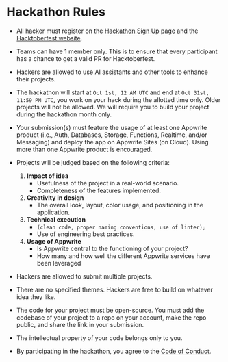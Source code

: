 # Hackathon Rules

- All hacker must register on the [Hackathon Sign Up page](https://apwr.dev/hf2025-hackathon) and the [Hacktoberfest website](https://hacktoberfest.com).

- Teams can have 1 member only. This is to ensure that every participant has a chance to get a valid PR for Hacktoberfest.

- Hackers are allowed to use AI assistants and other tools to enhance their projects.

- The hackathon will start at `Oct 1st, 12 AM UTC` and end at `Oct 31st, 11:59 PM UTC`, you work on your hack during the allotted time only. Older projects will not be allowed. We will require you to build your project during the hackathon month only.

- Your submission(s) must feature the usage of at least one Appwrite product (i.e., Auth, Databases, Storage, Functions, Realtime, and/or Messaging) and deploy the app on Appwrite Sites (on Cloud). Using more than one Appwrite product is encouraged.

- Projects will be judged based on the following criteria:
    1. **Impact of idea**
        - Usefulness of the project in a real-world scenario.
        - Completeness of the features implemented.
    2. **Creativity in design**
        - The overall look, layout, color usage, and positioning in the application.
    3. **Technical execution**
        - `(clean code, proper naming conventions, use of linter);`
        - Use of engineering best practices.
    4. **Usage of Appwrite**
        - Is Appwrite central to the functioning of your project?
        - How many and how well the different Appwrite services have been leveraged

- Hackers are allowed to submit multiple projects.
  
- There are no specified themes. Hackers are free to build on whatever idea they like.

- The code for your project must be open-source. You must add the codebase of your project to a repo on your account, make the repo public, and share the link in your submission.

- The intellectual property of your code belongs only to you.

- By participating in the hackathon, you agree to the [Code of Conduct](CODE_OF_CONDUCT.md).
